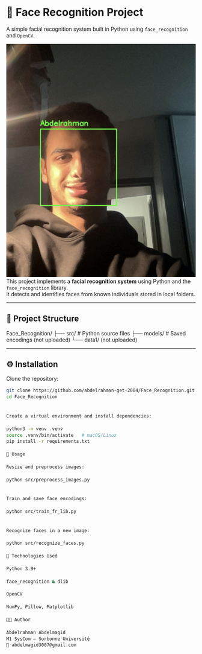 # 🧠 Face Recognition Project
A simple facial recognition system built in Python using `face_recognition` and `OpenCV`.

![Demo_Result](Demo_result.png)
This project implements a **facial recognition system** using Python and the `face_recognition` library.  
It detects and identifies faces from known individuals stored in local folders.

---

## 📂 Project Structure
Face_Recognition/
├── src/ # Python source files
├── models/ # Saved encodings (not uploaded)
└── data1/ (not uploaded)


---

## ⚙️ Installation
Clone the repository:
```bash
git clone https://github.com/abdelrahman-get-2004/Face_Recognition.git
cd Face_Recognition


Create a virtual environment and install dependencies:

python3 -m venv .venv
source .venv/bin/activate   # macOS/Linux
pip install -r requirements.txt

🚀 Usage

Resize and preprocess images:

python src/preprocess_images.py


Train and save face encodings:

python src/train_fr_lib.py


Recognize faces in a new image:

python src/recognize_faces.py

🧠 Technologies Used

Python 3.9+

face_recognition & dlib

OpenCV

NumPy, Pillow, Matplotlib

👨‍💻 Author

Abdelrahman Abdelmagid
M1 SysCom – Sorbonne Université
📧 abdelmagid3007@gmail.com
